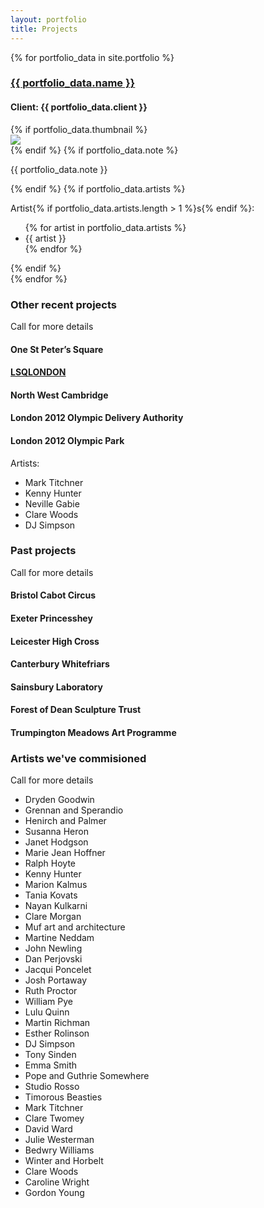 ```yaml
---
layout: portfolio
title: Projects
---
```

<div class="portfolio-items">
  {% for portfolio_data in site.portfolio %}
  <div class="portfolio-item">
    <h3><a href="{{ portfolio_data.url }}" target="portfolio">{{ portfolio_data.name }}</a></h3>
    <h4><span class="prompt">Client:</span> {{ portfolio_data.client }}</h4>
    {% if portfolio_data.thumbnail %}
    <div class="thumbnail" itemprop="image" itemscope itemtype="https://schema.org/ImageObject">
      <a href="{{ portfolio_data.url }}" target="portfolio">
        <img itemprop="url" src="/assets/article_images{{ page.url }}{{ portfolio_data.thumbnail }}">
      </a>
    </div>
    {% endif %}
    {% if portfolio_data.note %}<p>{{ portfolio_data.note }}</p>{% endif %}
    {% if portfolio_data.artists %}
      <p><span class="prompt">Artist{% if portfolio_data.artists.length > 1 %}s{% endif %}:</span></p>
      <ul>
        {% for artist in portfolio_data.artists %}
          <li>{{ artist }}</li>
        {% endfor %}
      </ul>
    {% endif %}
  </div>
  {% endfor %}

  <div class="portfolio-item">
    <h3>Other recent projects</h3>
    <p>Call for more details</p>
    <h4>One St Peter’s Square</h4>
    <h4><a href="http://www.lsqlondon.com/">LSQLONDON</a></h4>
    <h4>North West Cambridge</h4>
    <h4>London 2012 Olympic Delivery Authority</h4>
    <h4>London 2012 Olympic Park</h4>
    <p>Artists:</p>
    <ul>
      <li>Mark Titchner</li>
      <li>Kenny Hunter</li>
      <li>Neville Gabie</li>
      <li>Clare Woods</li>
      <li>DJ Simpson</li>
    </ul>
  </div>

  <div class="portfolio-item">
    <h3>Past projects</h3>
    <p>Call for more details</p>
    <h4>Bristol Cabot Circus</h4>
    <h4>Exeter Princesshey</h4>
    <h4>Leicester High Cross</h4>
    <h4>Canterbury Whitefriars</h4>
    <h4>Sainsbury Laboratory</h4>
    <h4>Forest of Dean Sculpture Trust</h4>
    <h4>Trumpington Meadows Art Programme</h4>
  </div>

  <div class="portfolio-item">
    <h3>Artists we've commisioned</h3>
    <p>Call for more details</p>
    <ul>
      <li>Dryden Goodwin</li>
      <li>Grennan and Sperandio</li>
      <li>Henirch and Palmer</li>
      <li>Susanna Heron</li>
      <li>Janet Hodgson</li>
      <li>Marie Jean Hoffner</li>
      <li>Ralph Hoyte</li>
      <li>Kenny Hunter</li>
      <li>Marion Kalmus</li>
      <li>Tania Kovats</li>
      <li>Nayan Kulkarni</li>
      <li>Clare Morgan</li>
      <li>Muf art and architecture</li>
      <li>Martine Neddam</li>
      <li>John Newling</li>
      <li>Dan Perjovski</li>
      <li>Jacqui Poncelet</li>
      <li>Josh Portaway</li>
      <li>Ruth Proctor</li>
      <li>William Pye</li>
      <li>Lulu Quinn</li>
      <li>Martin Richman</li>
      <li>Esther Rolinson</li>
      <li>DJ Simpson</li>
      <li>Tony Sinden</li>
      <li>Emma Smith</li>
      <li>Pope and Guthrie Somewhere</li>
      <li>Studio Rosso</li>
      <li>Timorous Beasties</li>
      <li>Mark Titchner</li>
      <li>Clare Twomey</li>
      <li>David Ward</li>
      <li>Julie Westerman</li>
      <li>Bedwry Williams</li>
      <li>Winter and Horbelt</li>
      <li>Clare Woods</li>
      <li>Caroline Wright</li>
      <li>Gordon Young</li>
    </ul>
  </div>
</div>

